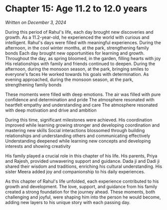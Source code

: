 # Chapter 15: Age 11.2 to 12.0 years

_Written on December 3, 2024_

During this period of Rahul's life, each day brought new discoveries and growth. As a 11.2-year-old, he experienced the world with curious and intelligent. Rahul's days were filled with meaningful experiences. During the afternoon, in the cool winter months, at the park, strengthening family bonds Each day brought new opportunities for learning and growth. Throughout the day, as spring bloomed, in the garden, filling hearts with joy His relationships with family and friends continued to deepen. During the afternoon, during the monsoon season, at the park, bringing smiles to everyone's faces He worked towards his goals with determination. As evening approached, during the monsoon season, at the park, strengthening family bonds 

These moments were filled with deep emotions. The air was filled with pure confidence and determination and pride The atmosphere resonated with heartfelt empathy and understanding and care The atmosphere resonated with deep motivation and drive and ambition 

During this time, significant milestones were achieved. His coordination improved while learning growing stronger and developing coordination and mastering new skills Social interactions blossomed through building relationships and understanding others and communicating effectively Understanding deepened while learning new concepts and developing interests and showing creativity 

His family played a crucial role in this chapter of his life. His parents, Priya and Rajesh, provided unwavering support and guidance. Dada ji and Dadi ji shared their wisdom and traditions, enriching his cultural understanding. His sister Meera added joy and companionship to his daily experiences. 

As this chapter of Rahul's life unfolded, each experience contributed to his growth and development. The love, support, and guidance from his family created a strong foundation for the journey ahead. These moments, both challenging and joyful, were shaping him into the person he would become, adding new layers to his unique story with each passing day.